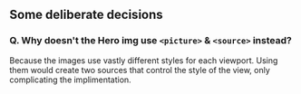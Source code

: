 ## Some deliberate decisions

### Q. Why doesn't the Hero img use `<picture>` & `<source>` instead?

Because the images use vastly different styles for each viewport. Using them would create two sources that control the style of the view, only complicating the implimentation.
